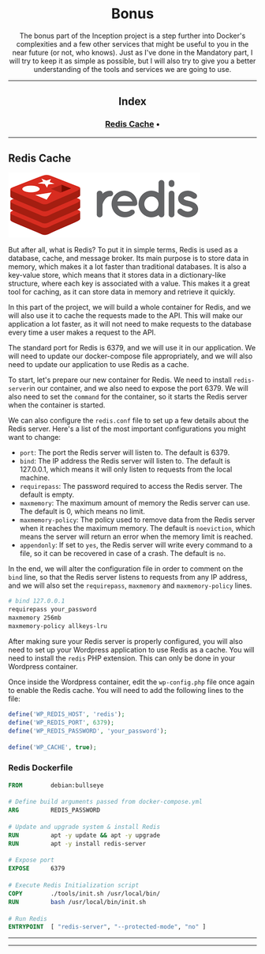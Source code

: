 <h1 align=center>
	<b>Bonus</b>
</h1>

<p align=center>
	The bonus part of the Inception project is a step further into Docker's complexities and a few other services that might be useful to you in the near future (or not, who knows). Just as I've done in the Mandatory part, I will try to keep it as simple as possible, but I will also try to give you a better understanding of the tools and services we are going to use.
</p>

---
<h2 align=center> Index </h2>
<h3 align="center"><b>
	<a href="#Redis">Redis Cache</a>
	<span> • </span>
</b></h3>

---

<h2 id="Redis">
Redis Cache
</h2>

![Redis](./screenshots/redis.png)

But after all, what is Redis? To put it in simple terms, Redis is used as a database, cache, and message broker. Its main purpose is to store data in memory, which makes it a lot faster than traditional databases. It is also a key-value store, which means that it stores data in a dictionary-like structure, where each key is associated with a value. This makes it a great tool for caching, as it can store data in memory and retrieve it quickly.

In this part of the project, we will build a whole container for Redis, and we will also use it to cache the requests made to the API. This will make our application a lot faster, as it will not need to make requests to the database every time a user makes a request to the API.

The standard port for Redis is 6379, and we will use it in our application. We will need to update our docker-compose file appropriately, and we will also need to update our application to use Redis as a cache.

To start, let's prepare our new container for Redis. We need to install `redis-server`in our container, and we also need to expose the port 6379. We will also need to set the `command` for the container, so it starts the Redis server when the container is started. 

We can also configure the `redis.conf` file to set up a few details about the Redis server. Here's a list of the most important configurations you might want to change:

- `port`: The port the Redis server will listen to. The default is 6379.
- `bind`: The IP address the Redis server will listen to. The default is 127.0.0.1, which means it will only listen to requests from the local machine.
- `requirepass`: The password required to access the Redis server. The default is empty.
- `maxmemory`: The maximum amount of memory the Redis server can use. The default is 0, which means no limit.
- `maxmemory-policy`: The policy used to remove data from the Redis server when it reaches the maximum memory. The default is `noeviction`, which means the server will return an error when the memory limit is reached.
- `appendonly`: If set to `yes`, the Redis server will write every command to a file, so it can be recovered in case of a crash. The default is `no`.

In the end, we will alter the configuration file in order to comment on the `bind` line, so that the Redis server listens to requests from any IP address, and we will also set the `requirepass`,  `maxmemory` and `maxmemory-policy` lines.

```bash
# bind 127.0.0.1
requirepass your_password
maxmemory 256mb
maxmemory-policy allkeys-lru
```

After making sure your Redis server is properly configured, you will also need to set up your Wordpress application to use Redis as a cache. You will need to install the `redis` PHP extension. This can only be done in your Wordpress container. 

Once inside the Wordpress container, edit the `wp-config.php` file once again to enable the Redis cache. You will need to add the following lines to the file:

```php
define('WP_REDIS_HOST', 'redis');
define('WP_REDIS_PORT', 6379);
define('WP_REDIS_PASSWORD', 'your_password');

define('WP_CACHE', true);
```

### Redis Dockerfile

```Dockerfile
FROM        debian:bullseye

# Define build arguments passed from docker-compose.yml
ARG         REDIS_PASSWORD

# Update and upgrade system & install Redis
RUN         apt -y update && apt -y upgrade
RUN         apt -y install redis-server

# Expose port
EXPOSE      6379

# Execute Redis Initialization script
COPY        ./tools/init.sh /usr/local/bin/
RUN         bash /usr/local/bin/init.sh

# Run Redis
ENTRYPOINT  [ "redis-server", "--protected-mode", "no" ]
```

---



---
